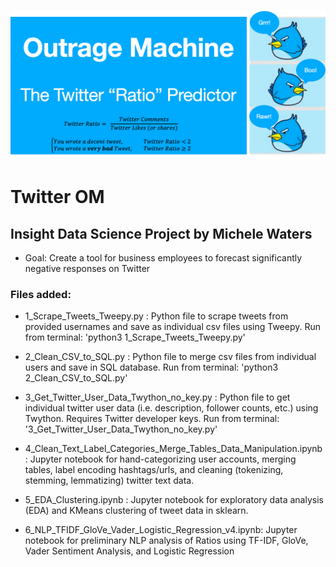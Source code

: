 ![Twitter_OM](https://github.com/mwaters166/Twitter_OM_Insight_Project/blob/master/twit_pic.png)

# Twitter OM

## Insight Data Science Project by Michele Waters

* Goal: Create a tool for business employees to forecast significantly negative responses on Twitter 

### Files added:

* 1_Scrape_Tweets_Tweepy.py : Python file to scrape tweets from provided usernames and save as individual csv files using Tweepy. Run from terminal: 'python3 1_Scrape_Tweets_Tweepy.py'

* 2_Clean_CSV_to_SQL.py : Python file to merge csv files from individual users and save in SQL database. Run from terminal: 'python3 2_Clean_CSV_to_SQL.py'

* 3_Get_Twitter_User_Data_Twython_no_key.py : Python file to get individual twitter user data (i.e. description, follower counts, etc.) using Twython. Requires Twitter developer keys. Run from terminal: '3_Get_Twitter_User_Data_Twython_no_key.py'

* 4_Clean_Text_Label_Categories_Merge_Tables_Data_Manipulation.ipynb : Jupyter notebook for hand-categorizing user accounts, merging tables, label encoding hashtags/urls, and cleaning (tokenizing, stemming, lemmatizing) twitter text data.

* 5_EDA_Clustering.ipynb : Jupyter notebook for exploratory data analysis (EDA) and KMeans clustering of tweet data in sklearn.

* 6_NLP_TFIDF_GloVe_Vader_Logistic_Regression_v4.ipynb: Jupyter notebook for preliminary NLP analysis of Ratios using TF-IDF, GloVe, Vader Sentiment Analysis, and Logistic Regression
